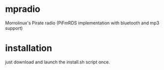 # mpradio
Morrolinux's Pirate radio (PiFmRDS implementation with bluetooth and mp3 support)

# installation
just download and launch the install.sh script once.
